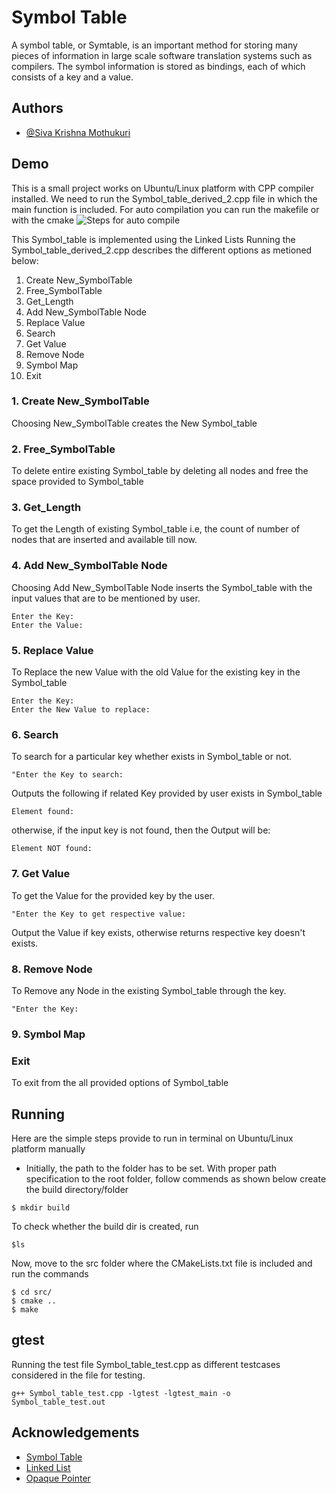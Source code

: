 
# Symbol Table

A symbol table, or Symtable, is an important method for storing many pieces of information in large
scale software translation systems such as compilers. The symbol information is stored as bindings, each
of which consists of a key and a value.



## Authors

- [@Siva Krishna Mothukuri](https://github.com/mSivaKrishRace)


## Demo

This is a small project works on Ubuntu/Linux platform with CPP compiler installed. We need to run the Symbol_table_derived_2.cpp file in which the main function is included. For auto compilation you can run the makefile or with the cmake
![Steps for auto compile](https://github.com/mSivaKrishRace/Symbol_table/imgs/auto_run_Sym_table.png)

This Symbol_table is implemented using the Linked Lists
Running the Symbol_table_derived_2.cpp describes the different options as metioned below:
1. Create New_SymbolTable 
2. Free_SymbolTable 
3. Get_Length 
4. Add New_SymbolTable Node
5. Replace Value 
6. Search 
7. Get Value 
8. Remove Node 
9. Symbol Map 
10. Exit

### 1. Create New_SymbolTable
Choosing New_SymbolTable creates the New Symbol_table

### 2. Free_SymbolTable
To delete entire existing Symbol_table by deleting all nodes and free the space provided to Symbol_table

### 3. Get_Length
To get the Length of existing Symbol_table i.e, the count of number of nodes that are inserted and available till now.
### 4. Add New_SymbolTable Node
Choosing Add New_SymbolTable Node inserts the Symbol_table with the input values that are to be mentioned by user.
```
Enter the Key:
Enter the Value:
```

### 5. Replace Value
To Replace the new Value with the old Value for the existing key in the Symbol_table
```
Enter the Key:
Enter the New Value to replace:
```

### 6. Search 
To search for a particular key whether exists in Symbol_table or not.

```
"Enter the Key to search:
```
Outputs the following if related Key provided by user exists in Symbol_table
```
Element found:
```
otherwise, if the input key is not found, then the Output will be:
```
Element NOT found:
```

### 7. Get Value
To get the Value for the provided key by the user.
```
"Enter the Key to get respective value:
```
Output the Value if key exists, otherwise returns respective key doesn't exists.

### 8. Remove Node
To Remove any Node in the existing Symbol_table through the key.
```
"Enter the Key:
```

### 9. Symbol Map
### Exit
To exit from the all provided options of Symbol_table


## Running
Here are the simple steps provide to run in terminal on Ubuntu/Linux platform manually
- Initially, the path to the folder has to be set. With proper path specification to the root folder, follow commends as shown below 
create the build directory/folder
```
$ mkdir build
```
To check whether the build dir is created, run
```
$ls
```
Now, move to the src folder where the CMakeLists.txt file is included and run
the commands
```
$ cd src/
$ cmake ..
$ make
```
## gtest
Running the test file Symbol_table_test.cpp as different testcases considered in the file for testing.
```
g++ Symbol_table_test.cpp -lgtest -lgtest_main -o Symbol_table_test.out
```


## Acknowledgements

 - [Symbol Table](http://en.wikipedia.org/wiki/Symbol_table)
 - [Linked List](http://en.wikipedia.org/wiki/Linked_list)
 - [Opaque Pointer](http://en.wikipedia.org/wiki/Opaque_pointer)

